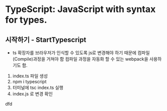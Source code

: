 # TypeScript: JavaScript with syntax for types.

## 시작하기 - StartTypescript
* ts 확장자를 브라우저가 인식할 수 있도록 js로 변경해야 하기 때문에 컴파일(Compile)과정을 거쳐야 함 컴파일 과정을 자동화 할 수 있는 webpack을 사용하기도 함.


1. index.ts 파일 생성
2. npm i typescript
3. 터미널에 tsc index.ts 실행
4. index.js 로 변경 확인

dfd